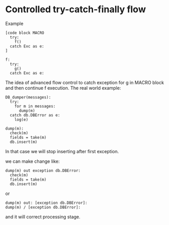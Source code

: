 # Controlled try-catch-finally flow


Example
```
[code block MACRO
  try:
    f()
  catch Exc as e:
]

f:
  try:
    g()
  catch Exc as e:
```

The idea of advanced flow control to catch exception for g in MACRO block and then
continue f execution. The real world example:

```
DB_dumper(messages):
  try:
    for m in messages:
      dump(m)
  catch db.DBError as e:
    log(e)

dump(m):
  check(m)
  fields = take(m)
  db.insert(m)
```

In that case we will stop inserting after first exception.

we can make change like:
```
dump(m) out exception db.DBError:
  check(m)
  fields = take(m)
  db.insert(m)  
```

or
```
dump(m) out: [exception db.DBError]:
dump(m) / [exception db.DBError]:
```

and it will correct processing stage.
